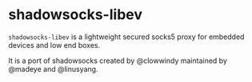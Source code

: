 shadowsocks-libev
=================

`shadowsocks-libev` is a lightweight secured socks5 proxy for embedded devices and low end boxes.

It is a port of shadowsocks created by @clowwindy maintained by @madeye and @linusyang.
